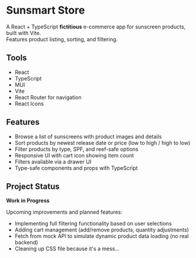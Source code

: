 # Sunsmart Store

A React + TypeScript **fictitious** e-commerce app for sunscreen products, built with Vite.  
Features product listing, sorting, and filtering.

## Tools

- React
- TypeScript
- MUI
- Vite
- React Router for navigation
- React Icons

## Features

- Browse a list of sunscreens with product images and details
- Sort products by newest release date or price (low to high / high to low)
- Filter products by type, SPF, and reef-safe options
- Responsive UI with cart icon showing item count
- Filters available via a drawer UI
- Type-safe components and props with TypeScript

## Project Status

**Work in Progress**

Upcoming improvements and planned features:

- Implementing full filtering functionality based on user selections
- Adding cart management (add/remove products, quantity adjustments)
- Fetch from mock API to simulate dynamic product data loading (no real backend)
- Cleaning up CSS file because it's a mess...
